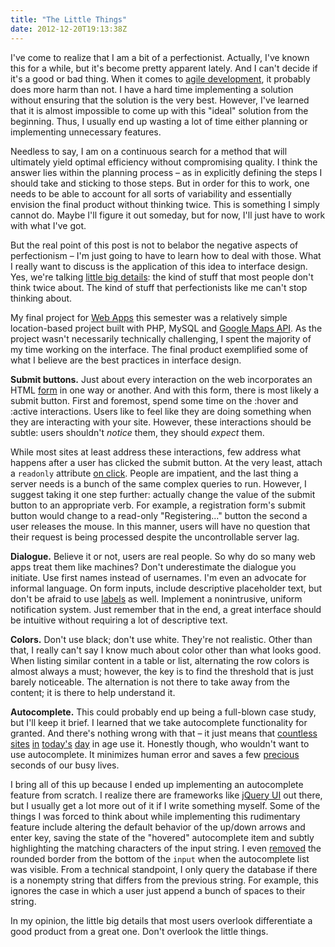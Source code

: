 ```yaml
---
title: "The Little Things"
date: 2012-12-20T19:13:38Z
---
```


I've come to realize that I am a bit of a perfectionist. Actually, I've known this for a while, but it's become pretty apparent lately. And I can't decide if it's a good or bad thing. When it comes to [agile development](http://en.wikipedia.org/wiki/Agile_software_development), it probably does more harm than not. I have a hard time implementing a solution without ensuring that the solution is the very best. However, I've learned that it is almost impossible to come up with this "ideal" solution from the beginning. Thus, I usually end up wasting a lot of time either planning or implementing unnecessary features.

Needless to say, I am on a continuous search for a method that will ultimately yield optimal efficiency without compromising quality. I think the answer lies within the planning process – as in explicitly defining the steps I should take and sticking to those steps. But in order for this to work, one needs to be able to account for all sorts of variability and essentially envision the final product without thinking twice. This is something I simply cannot do. Maybe I'll figure it out someday, but for now, I'll just have to work with what I've got.

But the real point of this post is not to belabor the negative aspects of perfectionism – I'm just going to have to learn how to deal with those. What I really want to discuss is the application of this idea to interface design. Yes, we're talking [little big details](http://littlebigdetails.com/): the kind of stuff that most people don't think twice about. The kind of stuff that perfectionists like me can't stop thinking about.

My final project for [Web Apps](http://db.cs.pitt.edu/courses/cs1520/fall2012/) this semester was a relatively simple location-based project built with PHP, MySQL and [Google Maps API](https://developers.google.com/maps/). As the project wasn't necessarily technically challenging, I spent the majority of my time working on the interface. The final product exemplified some of what I believe are the best practices in interface design.

**Submit buttons.** Just about every interaction on the web incorporates an HTML [form](http://www.w3schools.com/html/html_forms.asp) in one way or another. And with this form, there is most likely a submit button. First and foremost, spend some time on the :hover and :active interactions. Users like to feel like they are doing something when they are interacting with your site. However, these interactions should be subtle: users shouldn't _notice_ them, they should _expect_ them.

While most sites at least address these interactions, few address what happens after a user has clicked the submit button. At the very least, attach a `readonly` attribute [on click](http://www.w3schools.com/jsref/event_onclick.asp). People are impatient, and the last thing a server needs is a bunch of the same complex queries to run. However, I suggest taking it one step further: actually change the value of the submit button to an appropriate verb. For example, a registration form's submit button would change to a read-only "Registering..." button the second a user releases the mouse. In this manner, users will have no question that their request is being processed despite the uncontrollable server lag.

**Dialogue.** Believe it or not, users are real people. So why do so many web apps treat them like machines? Don't underestimate the dialogue you initiate. Use first names instead of usernames. I'm even an advocate for informal language. On form inputs, include descriptive placeholder text, but don't be afraid to use [labels](http://www.w3schools.com/tags/tag_label.asp) as well. Implement a nonintrusive, uniform notification system. Just remember that in the end, a great interface should be intuitive without requiring a lot of descriptive text.

**Colors.** Don't use black; don't use white. They're not realistic. Other than that, I really can't say I know much about color other than what looks good. When listing similar content in a table or list, alternating the row colors is almost always a must; however, the key is to find the threshold that is just barely noticeable. The alternation is not there to take away from the content; it is there to help understand it.

**Autocomplete.** This could probably end up being a full-blown case study, but I'll keep it brief. I learned that we take autocomplete functionality for granted. And there's nothing wrong with that – it just means that [countless](https://www.google.com/) [sites](http://www.foodspotting.com/) [in](http://www.amazon.com/) [today's](http://www.facebook.com/) [day](http://www.nytimes.com/) in age use it. Honestly though, who wouldn't want to use autocomplete. It minimizes human error and saves a few [precious](https://www.youtube.com/watch?v=1cff8QzjDNc) seconds of our busy lives.

I bring all of this up because I ended up implementing an autocomplete feature from scratch. I realize there are frameworks like [jQuery UI](http://jqueryui.com/autocomplete/) out there, but I usually get a lot more out of it if I write something myself. Some of the things I was forced to think about while implementing this rudimentary feature include altering the default behavior of the up/down arrows and enter key, saving the state of the "hovered" autocomplete item and subtly highlighting the matching characters of the input string. I even [removed](/uploads/2012/autocomplete_detail.jpg) the rounded border from the bottom of the `input` when the autocomplete list was visible. From a technical standpoint, I only query the database if there is a nonempty string that differs from the previous string. For example, this ignores the case in which a user just append a bunch of spaces to their string.

In my opinion, the little big details that most users overlook differentiate a good product from a great one. Don't overlook the little things.
